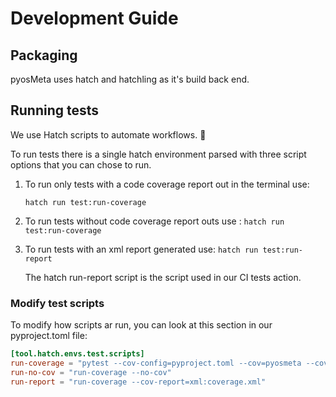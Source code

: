 # Development Guide

## Packaging

pyosMeta uses hatch and hatchling as it's build back end.

## Running tests

We use Hatch scripts to automate workflows. 🚀

To run tests there is a single hatch environment parsed with three
script options that you can chose to run.

1. To run only tests with a code coverage report out in the terminal use:

   `hatch run test:run-coverage`

2. To run tests without code coverage report outs use :
   `hatch run test:run-coverage`

3. To run tests with an xml report generated use:
   `hatch run test:run-report`

   The hatch run-report script is the script used in our CI tests action.

### Modify test scripts

To modify how scripts ar run, you can look at this section in our
pyproject.toml file:

```toml
[tool.hatch.envs.test.scripts]
run-coverage = "pytest --cov-config=pyproject.toml --cov=pyosmeta --cov=tests/*"
run-no-cov = "run-coverage --no-cov"
run-report = "run-coverage --cov-report=xml:coverage.xml"
```

